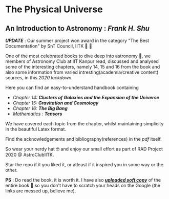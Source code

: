 # The Physical Universe 
## An Introduction to Astronomy : *Frank H. Shu*

***UPDATE*** : Our summer project won award in the category "The Best Documentation" by SnT Council, IITK :clap: :clap:

One of the most celebrated books to dive deep into astronomy :stars:, we members of Astronomy Club at IIT Kanpur read, discussed and analysed some of the interesting chapters, namely 14, 15 and 16 from the book and also some information from varied intresting(academia/creative content) sources, in this *2020 lockdown.*

Here you can find an easy-to-understand handbook containing
* *Chapter 14: **Clusters of Galaxies and the Expansion of the Universe***
* *Chapter 15: **Gravitation and Cosmology***
* *Chapter 16: **The Big Bang***
* *Mathematics : **Tensors*** 

We have covered each topic from the chapter, whilst maintaining simplicity in the beautiful Latex format.

Find the acknowledgements and bibliography(references) in the *pdf* itself.

So wear your nerdy hat :nerd_face: and enjoy our small effort as part of RAD Project 2020 @ AstroClubIITK.

Star the repo if it you liked it, or atleast if it inspired you in some way or the other.

**PS** : Do read the book, it is worth it. I have also [***uploaded soft copy***](https://drive.google.com/file/d/19e1-4o3qLJfRL1Po4lCl4zrlZ9hb7wcC/view?usp=sharing) of the entire book :notebook_with_decorative_cover: so you don't have to scratch your heads on the Google (the links are messed up, believe me).
